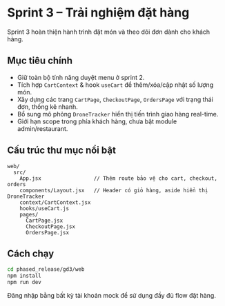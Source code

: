 # Sprint 3 – Trải nghiệm đặt hàng

Sprint 3 hoàn thiện hành trình đặt món và theo dõi đơn dành cho khách hàng.

## Mục tiêu chính
- Giữ toàn bộ tính năng duyệt menu ở sprint 2.
- Tích hợp `CartContext` & hook `useCart` để thêm/xóa/cập nhật số lượng món.
- Xây dựng các trang `CartPage`, `CheckoutPage`, `OrdersPage` với trạng thái đơn, thống kê nhanh.
- Bổ sung mô phỏng `DroneTracker` hiển thị tiến trình giao hàng real-time.
- Giới hạn scope trong phía khách hàng, chưa bật module admin/restaurant.

## Cấu trúc thư mục nổi bật
```
web/
  src/
    App.jsx                 // Thêm route bảo vệ cho cart, checkout, orders
    components/Layout.jsx   // Header có giỏ hàng, aside hiển thị DroneTracker
    context/CartContext.jsx
    hooks/useCart.js
    pages/
      CartPage.jsx
      CheckoutPage.jsx
      OrdersPage.jsx
```

## Cách chạy
```bash
cd phased_release/gd3/web
npm install
npm run dev
```

Đăng nhập bằng bất kỳ tài khoản mock để sử dụng đầy đủ flow đặt hàng.
